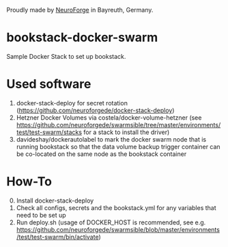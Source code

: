 Proudly made by [NeuroForge](https://neuroforge.de/) in Bayreuth, Germany.

# bookstack-docker-swarm

Sample Docker Stack to set up bookstack.

# Used software

1. docker-stack-deploy for secret rotation (https://github.com/neuroforgede/docker-stack-deploy)
2. Hetzner Docker Volumes via costela/docker-volume-hetzner (see https://github.com/neuroforgede/swarmsible/tree/master/environments/test/test-swarm/stacks for a stack to install the driver)
3. davideshay/dockerautolabel to mark the docker swarm node that is running bookstack so that the data volume backup trigger container can be co-located on the same node as the bookstack container

# How-To

0. Install docker-stack-deploy
1. Check all configs, secrets and the bookstack.yml for any variables that need to be set up
2. Run deploy.sh (usage of DOCKER_HOST is recommended, see e.g. https://github.com/neuroforgede/swarmsible/blob/master/environments/test/test-swarm/bin/activate)
